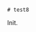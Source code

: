                                                                                                                                                                                                                                                                                                                                                                                                                                                                                                                                                                                                      # test8

Init.
